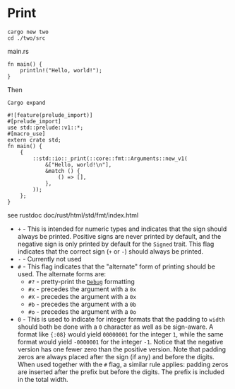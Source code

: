 # Print

```
cargo new two
cd ./two/src
```

main.rs
```
fn main() {
    println!("Hello, world!");	
}
```

Then 

```
Cargo expand
```

```
#![feature(prelude_import)]
#[prelude_import]
use std::prelude::v1::*;
#[macro_use]
extern crate std;
fn main() {
    {
        ::std::io::_print(::core::fmt::Arguments::new_v1(
            &["Hello, world!\n"],
            &match () {
                () => [],
            },
        ));
    };
}
```

see rustdoc doc/rust/html/std/fmt/index.html


-   `+`  - This is intended for numeric types and indicates that the sign should always be printed. Positive signs are never printed by default, and the negative sign is only printed by default for the  `Signed`  trait. This flag indicates that the correct sign (`+`  or  `-`) should always be printed.
-   `-`  - Currently not used
-   `#`  - This flag indicates that the "alternate" form of printing should be used. The alternate forms are:
    -   `#?`  - pretty-print the  [`Debug`](../../std/fmt/trait.Debug.html "Debug")  formatting
    -   `#x`  - precedes the argument with a  `0x`
    -   `#X`  - precedes the argument with a  `0x`
    -   `#b`  - precedes the argument with a  `0b`
    -   `#o`  - precedes the argument with a  `0o`
-   `0`  - This is used to indicate for integer formats that the padding to  `width`  should both be done with a  `0`  character as well as be sign-aware. A format like  `{:08}`  would yield  `00000001`  for the integer  `1`, while the same format would yield  `-0000001`  for the integer  `-1`. Notice that the negative version has one fewer zero than the positive version. Note that padding zeros are always placed after the sign (if any) and before the digits. When used together with the  `#`  flag, a similar rule applies: padding zeros are inserted after the prefix but before the digits. The prefix is included in the total width.

```

```